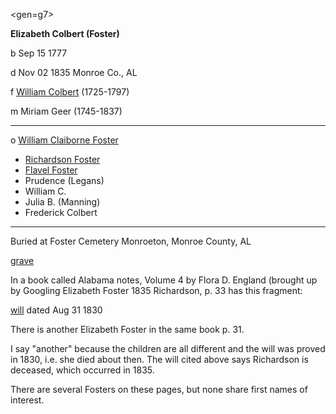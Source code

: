 <gen=g7>

<b>Elizabeth Colbert (Foster)</b>

b Sep 15 1777

d Nov 02 1835 Monroe Co., AL

f [William Colbert](../g8/william_colbert.md) (1725-1797)

m Miriam Geer (1745-1837)

<hr>

o [William Claiborne Foster](william_claiborne_foster.md)

- [Richardson Foster](../g6/richardson_foster.md)
- [Flavel Foster](../g6/flavel_foster.md)
- Prudence (Legans)
- William C.
- Julia B. (Manning)
- Frederick Colbert

<hr>

Buried at 	Foster Cemetery
Monroeton, Monroe County, AL

[grave](https://www.findagrave.com/memorial/64608572/elizabeth-foster)


In a book called Alabama notes, Volume 4 by Flora D. England (brought up by Googling Elizabeth Foster 1835 Richardson, p. 33 has this fragment:

[will](../family_data/Foster/elizabeth_foster_will.png) dated Aug 31 1830

There is another Elizabeth Foster in the same book p. 31.

I say "another" because the children are all different and the will was proved in 1830, i.e. she died about then.  The will cited above says Richardson is deceased, which occurred in 1835.

There are several Fosters on these pages, but none share first names of interest.


